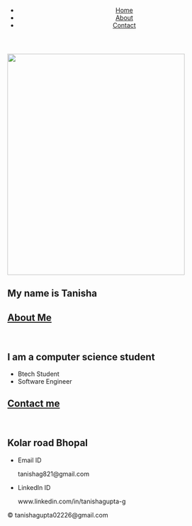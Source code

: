 <!DOCTYPE html>
<html lang="en">
<head>
<meta charset="UTF-8">
<meta name="viewport" content="width=device-width, initial-scale=1.0">
<title>How to create a website using HTML and CSS</title>
<link rel="stylesheet" href="css/style.css">
</head>
<body>

<header>
<nav>
<ul>
<li><a href="#intro">Home</a></li>
<li><a href="#about">About</a></li>
<li><a href="#contact">Contact</a></li>
</ul>
</nav>
</header>
<main>
<section id="intro">
<div class="Container">
<img src="C:\Users\HP\OneDrive\Pictures\viewpoint\me.jpg" 
width="400" 
height="500" />
<!--<img src="C:\Users\HP\OneDrive\Pictures\viewpoint\me.jpg "alt="display picture ">-->
<h2>My name is Tanisha</h2>
</div> 
</section>

<section id="about">
<div class="container">
<h1><u>About Me</u></h1><br>
<p><h2>I am a computer science student</h2></p>
<ul>
<li>Btech Student </li>
<li>Software Engineer</li>

</ul>
</div>
</section>

<section id="contact">
<div class="container">
<h1><u>Contact me</u></h1><br>
<p><h2>Kolar road Bhopal</h2></p>
<ul>
<li>Email ID</li><p>tanishag821@gmail.com</p>
<li>LinkedIn ID</li><p>www.linkedin.com/in/tanishagupta-g</p>
</ul>
</div>
</section>

</main>
<footer>
<p>© tanishagupta02226@gmail.com</p>
</footer>
</body>
</html>
